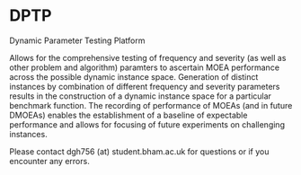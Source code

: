 # DPTP
Dynamic Parameter Testing Platform

Allows for the comprehensive testing of frequency and severity (as well as other problem and algorithm) paramters to ascertain MOEA performance across the possible dynamic instance space. Generation of distinct instances by combination of different frequency and severity parameters results in the construction of a dynamic instance space for a particular benchmark function. The recording of performance of MOEAs (and in future DMOEAs) enables the establishment of a baseline of expectable performance and allows for focusing of future experiments on challenging instances.

Please contact dgh756 (at) student.bham.ac.uk for questions or if you encounter any errors.
